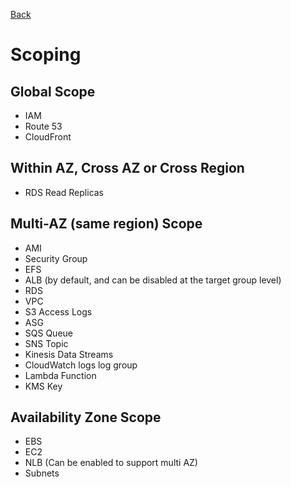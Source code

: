 [Back](./AWS.md)

# Scoping

## Global Scope

- IAM
- Route 53
- CloudFront

## Within AZ, Cross AZ or Cross Region

- RDS Read Replicas

## Multi-AZ (same region) Scope

- AMI
- Security Group
- EFS
- ALB (by default, and can be disabled at the target group level)
- RDS
- VPC
- S3 Access Logs
- ASG
- SQS Queue
- SNS Topic
- Kinesis Data Streams
- CloudWatch logs log group
- Lambda Function
- KMS Key

## Availability Zone Scope

- EBS
- EC2
- NLB (Can be enabled to support multi AZ)
- Subnets
